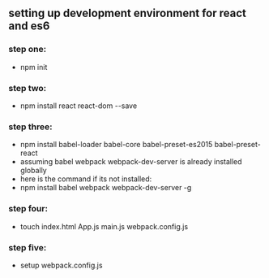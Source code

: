 ## setting up development environment for react and es6
### step one:
- npm init
### step two:
- npm install react react-dom --save
### step three:
- npm install babel-loader babel-core babel-preset-es2015 babel-preset-react
- assuming babel webpack webpack-dev-server is already installed globally
- here is the command if its not installed:
- npm install babel webpack webpack-dev-server -g
### step four:
- touch index.html App.js main.js webpack.config.js
### step five:
- setup webpack.config.js
